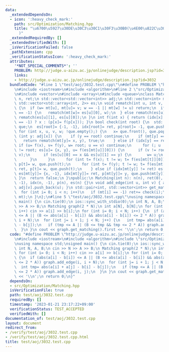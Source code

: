 ```yaml
---
data:
  _extendedDependsOn:
  - icon: ':heavy_check_mark:'
    path: src/Optimization/Matching.hpp
    title: "\u6700\u5927\u30DE\u30C3\u30C1\u30F3\u30B0(\u4E00\u822C\u30B0\u30E9\u30D5\
      )"
  _extendedRequiredBy: []
  _extendedVerifiedWith: []
  _isVerificationFailed: false
  _pathExtension: cpp
  _verificationStatusIcon: ':heavy_check_mark:'
  attributes:
    '*NOT_SPECIAL_COMMENTS*': ''
    PROBLEM: http://judge.u-aizu.ac.jp/onlinejudge/description.jsp?id=3032
    links:
    - http://judge.u-aizu.ac.jp/onlinejudge/description.jsp?id=3032
  bundledCode: "#line 1 \"test/aoj/3032.test.cpp\"\n#define PROBLEM \"http://judge.u-aizu.ac.jp/onlinejudge/description.jsp?id=3032\"\
    \n#include <iostream>\n#include <algorithm>\n#line 2 \"src/Optimization/Matching.hpp\"\
    \n#include <vector>\n#include <array>\n#include <queue>\nclass Matching {\n int\
    \ n, ret;\n std::vector<std::vector<int>> adj;\n std::vector<int> mt, idx, p;\n\
    \ std::vector<std::array<int, 2>> es;\n void rematch(int u, int v, int w= -1)\
    \ {\n  if (w= mt[u], mt[u]= v; w == -1 || mt[w] != u) return;\n  if (es[u][1]\
    \ == -1) {\n   rematch(mt[w]= es[u][0], w);\n  } else rematch(es[u][0], es[u][1]),\
    \ rematch(es[u][1], es[u][0]);\n }\n int f(int x) { return (idx[x] != ret || p[x]\
    \ == -1) ? x : (p[x]= f(p[x])); }\n bool check(int root) {\n  std::queue<int>\
    \ que;\n  es[root]= {-1, -1}, idx[root]= ret, p[root]= -1, que.push(root);\n \
    \ for (int x, u, v, w; !que.empty();) {\n   x= que.front(), que.pop();\n   for\
    \ (int y: adj[x]) {\n    if (y == root) continue;\n    if (mt[y] == -1) {\n  \
    \   return rematch(mt[y]= x, y), true;\n    } else if (idx[y] == ret) {\n    \
    \ if (u= f(x), v= f(y), w= root; u == v) continue;\n     for (; u != root || v\
    \ != root; es[u]= {x, y}, u= f(es[mt[u]][0])) {\n      if (v != root) std::swap(u,\
    \ v);\n      if (es[u][0] == x && es[u][1] == y) {\n       w= u;\n       break;\n\
    \      }\n     }\n     for (int t= f(x); t != w; t= f(es[mt[t]][0])) idx[t]= ret,\
    \ p[t]= w, que.push(t);\n     for (int t= f(y); t != w; t= f(es[mt[t]][0])) idx[t]=\
    \ ret, p[t]= w, que.push(t);\n    } else if (idx[mt[y]] != ret) es[y]= {-1, -1},\
    \ es[mt[y]]= {x, -1}, idx[mt[y]]= ret, p[mt[y]]= y, que.push(mt[y]);\n   }\n \
    \ }\n  return false;\n }\npublic:\n Matching(int n): n(n), ret(0), adj(n), mt(n,\
    \ -1), idx(n, -1), p(n), es(n) {}\n void add_edge(int u, int v) { adj[u].push_back(v),\
    \ adj[v].push_back(u); }\n std::pair<int, std::vector<int>> get_matching() {\n\
    \  for (int i= 0; i < n; i++)\n   if (mt[i] == -1) ret+= check(i);\n  return std::make_pair(ret,\
    \ mt);\n }\n};\n#line 5 \"test/aoj/3032.test.cpp\"\nusing namespace std;\nsigned\
    \ main() {\n cin.tie(0);\n ios::sync_with_stdio(0);\n int N, A, B;\n cin >> N\
    \ >> A >> B;\n Matching graph(2 * N);\n int a[N], b[N];\n for (int i= 0; i < N;\
    \ i++) cin >> a[i] >> b[i];\n for (int i= 0; i < N; i++) {\n  if (abs(a[i] - b[i])\
    \ <= A || (B <= abs(a[i] - b[i]) && abs(a[i] - b[i]) <= 2 * A)) graph.add_edge(i,\
    \ i + N);\n  for (int j= i + 1; j < N; j++) {\n   int tmp= abs(a[i] + a[j] - b[i]\
    \ - b[j]);\n   if (tmp <= A || (B <= tmp && tmp <= 2 * A)) graph.add_edge(i, j);\n\
    \  }\n }\n cout << graph.get_matching().first << '\\n';\n return 0;\n}\n"
  code: "#define PROBLEM \"http://judge.u-aizu.ac.jp/onlinejudge/description.jsp?id=3032\"\
    \n#include <iostream>\n#include <algorithm>\n#include \"src/Optimization/Matching.hpp\"\
    \nusing namespace std;\nsigned main() {\n cin.tie(0);\n ios::sync_with_stdio(0);\n\
    \ int N, A, B;\n cin >> N >> A >> B;\n Matching graph(2 * N);\n int a[N], b[N];\n\
    \ for (int i= 0; i < N; i++) cin >> a[i] >> b[i];\n for (int i= 0; i < N; i++)\
    \ {\n  if (abs(a[i] - b[i]) <= A || (B <= abs(a[i] - b[i]) && abs(a[i] - b[i])\
    \ <= 2 * A)) graph.add_edge(i, i + N);\n  for (int j= i + 1; j < N; j++) {\n \
    \  int tmp= abs(a[i] + a[j] - b[i] - b[j]);\n   if (tmp <= A || (B <= tmp && tmp\
    \ <= 2 * A)) graph.add_edge(i, j);\n  }\n }\n cout << graph.get_matching().first\
    \ << '\\n';\n return 0;\n}"
  dependsOn:
  - src/Optimization/Matching.hpp
  isVerificationFile: true
  path: test/aoj/3032.test.cpp
  requiredBy: []
  timestamp: '2023-01-21 23:17:22+09:00'
  verificationStatus: TEST_ACCEPTED
  verifiedWith: []
documentation_of: test/aoj/3032.test.cpp
layout: document
redirect_from:
- /verify/test/aoj/3032.test.cpp
- /verify/test/aoj/3032.test.cpp.html
title: test/aoj/3032.test.cpp
---
```

